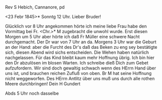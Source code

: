 
Rev S Hebich, Cannanore, pd

 <23 Febr 1845>* Sonntg 12 Uhr.
Lieber Bruder!

Glücklich vor 8 Uhr angekommen hörte ich meine liebe Frau habe den Vormittag bei Fr. <Chr.>* M zugebracht die unwohl wurde. Erst diesen Morgen um 5 Uhr aber hörte ich daß Fr Müller eine schwere Nacht durchgemacht. Der Dr war von 7 Uhr an da. Morgens 3 Uhr war die Geburt an der Hand: aber die Furcht des Dr's daß das Beken zu eng sey bestätigte sich, diesen Abend wird sichs entscheiden. Die Wehen haben natürlich nachgelassen. Für das Kind bleibt kaum mehr Hoffnung übrig. Ich bin hier den Dr abzulösen im blosen Warten. Ich schreibe dieß Dich zum Gebet aufzufordern. Wir sind doch gewaltig schwach wenn des HErrn Hand über uns ist, und brauchen reichen Zufluß von oben. Br M hat seine Hoffnung nicht weggeworfen. Des HErrn Antlitz über uns muß uns durch alle rothen Meere durchbringen!
 Dein H Gundert

Abds 5 Uhr noch dasselbe


